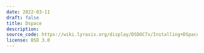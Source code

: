 ```yaml
---
date: 2022-03-11
draft: false
title: Dspace
description:
source_code: https://wiki.lyrasis.org/display/DSDOC7x/Installing+DSpace
license: BSD 3.0
---
```



